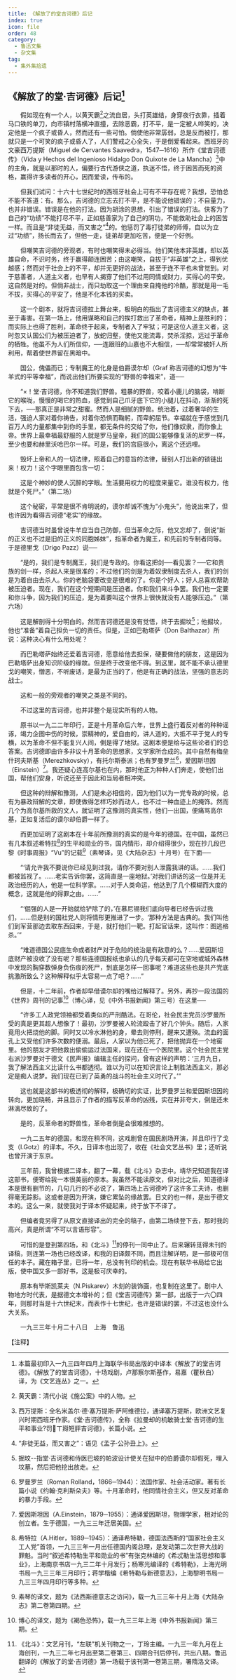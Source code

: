```yaml
---
title: 《解放了的堂吉诃德》后记
index: true
icon: file
order: 48
category:
  - 鲁迅文集
  - 杂文集
tag:  
  - 集外集拾遗
---
```


## 《解放了的堂·吉诃德》后记[^1]

　　假如现在有一个人，以黄天霸[^2]之流自居，头打英雄结，身穿夜行衣靠，插着马口铁的单刀，向市镇村落横冲直撞，去除恶霸，打不平，是一定被人哗笑的，决定他是一个疯子或昏人，然而还有一些可怕。倘使他非常孱弱，总是反而被打，那就只是一个可笑的疯子或昏人了，人们警戒之心全失，于是倒爱看起来。西班牙的文豪西万提斯（Miguel de Cervantes Saavedra，1547─1616）所作《堂吉诃德传》（Vida y Hechos del Ingenioso Hidalgo Don Quixote de La Mancha）[^3]中的主角，就是以那时的人，偏要行古代游侠之道，执迷不悟，终于困苦而死的资格，赢得许多读者的开心，因而爱读，传布的。

　　但我们试问：十六十七世纪时的西班牙社会上可有不平存在呢？我想，恐怕总不能不答道：有。那么，吉诃德的立志去打不平，是不能说他错误的；不自量力，也并非错误。错误是在他的打法。因为胡涂的思想，引出了错误的打法。侠客为了自己的“功绩”不能打尽不平，正如慈善家为了自己的阴功，不能救助社会上的困苦一样。而且是“非徒无益，而又害之”[^4]的。他惩罚了毒打徒弟的师傅，自以为立过“功绩”，扬长而去了，但他一走，徒弟却更加吃苦，便是一个好例。

　　但嘲笑吉诃德的旁观者，有时也嘲笑得未必得当。他们笑他本非英雄，却以英雄自命，不识时务，终于赢得颠连困苦；由这嘲笑，自拔于“非英雄”之上，得到优越感；然而对于社会上的不平，却并无更好的战法，甚至于连不平也未曾觉到。对于慈善者，人道主义者，也早有人揭穿了他们不过用同情或财力，买得心的平安。这自然是对的。但倘非战士，而只劫取这一个理由来自掩他的冷酷，那就是用一毛不拔，买得心的平安了，他是不化本钱的买卖。

　　这一个剧本，就将吉诃德拉上舞台来，极明白的指出了吉诃德主义的缺点，甚至于毒害。在第一场上，他用谋略和自己的挨打救出了革命者，精神上是胜利的；而实际上也得了胜利，革命终于起来，专制者入了牢狱；可是这位人道主义者，这时忽又认国公们为被压迫者了，放蛇归壑，使他又能流毒，焚杀淫掠，远过于革命的牺牲。他虽不为人们所信仰，──连跟班的山嘉也不大相信，──却常常被奸人所利用，帮着使世界留在黑暗中。

　　国公，傀儡而已；专制魔王的化身是伯爵谟尔却（Graf 称吉诃德的幻想为“牛羊式的平等幸福”，而说出他们所要实现的“野兽的幸福来”，道──

　　“×！堂·吉诃德，你不知道我们野兽。粗暴的野兽，咬着小鹿儿的脑袋，啃断它的喉咙，慢慢的喝它的热血，感觉到自己爪牙底下它的小腿儿在抖动，渐渐的死下去，──那真正是非常之甜蜜。然而人是细腻的野兽。统治着，过着奢华的生活，强迫人家对着你祷告，对着你恐惧而鞠躬，而卑躬屈节。幸福就在于感觉到几百万人的力量都集中到你的手里，都无条件的交给了你，他们像奴隶，而你像上帝。世界上最幸福最舒服的人就是罗马皇帝，我们的国公能够像复活的尼罗一样，至少也要和赫里沃哈巴尔一样。可是，我们的宫庭很小，离这个还远哩。

　　毁坏上帝和人的一切法律，照着自己的意旨的法律，替别人打出新的锁链出来！权力！这个字眼里面包含一切：

　　这是个神妙的使人沉醉的字眼。生活要用权力的程度来量它。谁没有权力，他就是个死尸。”（第二场）

　　这个秘密，平常是很不肯明说的，谟尔却诚不愧为“小鬼头”，他说出来了，但也许因为看得吉诃德“老实”的缘故。

　　吉诃德当时虽曾说牛羊应当自己防御，但当革命之际，他又忘却了，倒说“新的正义也不过是旧的正义的同胞姊妹”，指革命者为魔王，和先前的专制者同等。于是德里戈（Drigo Pazz）说──

　　“是的，我们是专制魔王，我们是专政的。你看这把剑──看见罢？──它和贵族的剑一样，杀起人来是很准的；不过他们的剑是为着奴隶制度去杀人，我们的剑是为着自由去杀人。你的老脑袋要改变是很难的了。你是个好人；好人总喜欢帮助被压迫者。现在，我们在这个短期间是压迫者。你和我们来斗争罢。我们也一定要和你斗争，因为我们的压迫，是为着要叫这个世界上很快就没有人能够压迫。”（第六场）

　　这是解剖得十分明白的。然而吉诃德还是没有觉悟，终于去掘坟[^5]；他掘坟，他也“准备”着自己担负一切的责任。但是，正如巴勒塔萨（Don Balthazar）所说：这种决心有什么用处呢？

　　而巴勒塔萨始终还爱着吉诃德，愿意给他去担保，硬要做他的朋友，这是因为巴勒塔萨出身知识阶级的缘故。但是终于改变他不得。到这里，就不能不承认德里戈的嘲笑，憎恶，不听废话，是最为正当的了，他是有正确的战法，坚强的意志的战士。

　　这和一般的旁观者的嘲笑之类是不同的。

　　不过这里的吉诃德，也并非整个是现实所有的人物。

　　原书以一九二二年印行，正是十月革命后六年，世界上盛行着反对者的种种谣诼，竭力企图中伤的时候，崇精神的，爱自由的，讲人道的，大抵不平于党人的专横，以为革命不但不能复兴人间，倒是得了地狱。这剧本便是给与这些论者们的总答案。吉诃德即由许多非议十月革命的思想家，文学家所合成的。其中自然有梅垒什珂夫斯基（Merezhkovsky），有托尔斯泰派；也有罗曼罗兰[^6]，爱因斯坦因（Einstein）[^7]。我还疑心连高尔基也在内，那时他正为种种人们奔走，使他们出国，帮他们安身，听说还至于因此和当局者相冲突。

　　但这种的辩解和豫测，人们是未必相信的，因为他们以为一党专政的时候，总有为暴政辩解的文章，即使做得怎样巧妙而动人，也不过一种血迹上的掩饰。然而几个为高尔基所救的文人，就证明了这豫测的真实性，他们一出国，便痛骂高尔基，正如复活后的谟尔却伯爵一样了。

　　而更加证明了这剧本在十年前所豫测的真实的是今年的德国。在中国，虽然已有几本叙述希特拉[^8]的生平和勋业的书，国内情形，却介绍得很少，现在抄几段巴黎《时事周报》“Vu”的记载[^9]（素琴译，见《大陆杂志》十月号）在下面──

　　“‘请允许我不要说你已经见到过我，请你不要对别人泄露我讲的话。……我们都被监视了。……老实告诉你罢，这简直是一座地狱。’对我们讲话的这一位是并无政治经历的人，他是一位科学家。……对于人类命运，他达到了几个模糊而大度的概念，这就是他的得罪之由。……”

　　“‘倔强的人是一开始就给铲除了的，’在慕尼锡我们底向导者已经告诉过我们，……但是别的国社党人则将情形更推进了一步。‘那种方法是古典的。我们叫他们到军营那边去取东西回来，于是，就打他们一靶。打起官话来，这叫作：图逃格杀。’”

　　“难道德国公民底生命或者财产对于危险的统治是有敌意的么？……爱因斯坦底财产被没收了没有呢？那些连德国报纸也承认的几乎每天都可在空地或城外森林中发现的胸穿数弹身负伤痕的死尸，到底是怎样一回事呢？难道这些也是共产党底挑激所致么？这种解释似乎太容易一点了吧？……”

　　但是，十二年前，作者却早借谟尔却的嘴给过解释了。另外，再抄一段法国的《世界》周刊的记事[^10]（博心译，见《中外书报新闻》第三号）在这里──

　　“许多工人政党领袖都受着类似的严刑酷法。在哥伦，社会民主党员沙罗曼所受的真是更其超人想像了！最初，沙罗曼被人轮流殴击了好几个钟头。随后，人家竟用火把烧他的脚。同时又以冷水淋他的身，晕去则停刑，醒来又遭殃。流血的面孔上又受他们许多次数的便溺。最后，人家以为他已死了，把他抛弃在一个地窖里。他的朋友才把他救出偷偷运过法国来，现在还在一个医院里。这个社会民主党右派沙罗曼对于德文《民声报》编辑主任的探问，曾有这样的声明：‘三月九日，我了解法西主义比读什么书都透彻。谁以为可以在知识言论上制胜法西主义，那必定是痴人说梦。我们现在已到了英勇的战斗的社会主义时代了。’”

　　这也就是这部书的极透彻的解释，极确切的实证，比罗曼罗兰和爱因斯坦因的转向，更加晓畅，并且显示了作者的描写反革命的凶残，实在并非夸大，倒是还未淋漓尽致的了。

　　是的，反革命者的野兽性，革命者倒是会很难推想的。

　　一九二五年的德国，和现在稍不同，这戏剧曾在国民剧场开演，并且印行了戈支（I.Gotz）的译本。不久，日译本也出现了，收在《社会文艺丛书》里；还听说也曾开演于东京。

　　三年前，我曾根据二译本，翻了一幕，载《北斗》杂志中。靖华兄知道我在译这部书，便寄给我一本很美丽的原本。我虽然不能读原文，但对比之后，知道德译本是很有删节的，几句几行的不必说了，第四场上吉诃德吟了这许多工夫诗，也删得毫无踪影。这或者是因为开演，嫌它累坠的缘故罢。日文的也一样，是出于德文本的。这么一来，就使我对于译本怀疑起来，终于放下不译了。

　　但编者竟另得了从原文直接译出的完全的稿子，由第二场续登下去，那时我的高兴，真是所谓“不可以言语形容”。

　　可惜的是登到第四场，和《北斗》[^11]的停刊一同中止了。后来辗转觅得未刊的译稿，则连第一场也已经改译，和我的旧译颇不同，而且注解详明，是一部极可信任的本子。藏在箱子里，已将一年，总没有刊印的机会。现在有联华书局给它出版，使中国又多一部好书，这是极可庆幸的。

　　原本有毕斯凯莱夫（N.Piskarev）木刻的装饰画，也复制在这里了。剧中人物地方时代表，是据德文本增补的；但《堂吉诃德传》第一部，出版于一六〇四年，则那时当是十六世纪末，而表作十七世纪，也许是错误的罢，不过这也没什么大关系。

　　一九三三年十月二十八日　上海　鲁迅

【注释】

[^1]:本篇最初印入一九三四年四月上海联华书局出版的中译本《解放了的堂吉诃德》。《解放了的堂吉诃德》，十场戏剧，卢那察尔斯基作，易嘉（瞿秋白）译，为《文艺连丛》之一。

[^2]: 黄天霸：清代小说《施公案》中的人物。

[^3]: 西万提斯：全名米盖尔·德·塞万提斯·萨阿维德拉，通译塞万提斯，欧洲文艺复兴时期西班牙作家。《堂·吉诃德传》，全称《拉曼却的机敏骑士堂·吉诃德的生平和事业?罚ㄒ搿短胓吉诃德》，长篇小说。

[^4]: “非徒无益，而又害之”：语见《孟子·公孙丑上》。

[^5]: 掘坟--指堂·吉诃德和侍医巴坡的帕波设计使关在狱中的伯爵谟尔却假死，埋入坟墓，然后把他挖出放走。

[^6]: 罗曼罗兰（Roman Rolland，1866─1944）：法国作家、社会活动家。著有长篇小说《约翰·克利斯朵夫》等。十月革命时，他同情社会主义，但又反对革命的暴力手段。

[^7]: 爱因斯坦因（A.Einstein，1879─1955）：通译爱因斯坦，物理学家，相对论的创立者。生于德国，一九三三年迁居美国。

[^8]: 希特拉（A.Hitler，1889─1945）：通译希特勒，德国法西斯的“国家社会主义工人党”首领，一九三三年一月出任德国内阁总理，是发动第二次世界大战的罪魁。当时“叙述希特勒生平和勋业的书”有张克林编的《希忒勒生活思想和事业》，上海南京书店一九三二年十月发行；杨寒光编译的《希特勒》，上海光明书局一九三三年三月印行；蒋学楷编《希特勒与新德意志》，上海黎明书局一九三三年四月印行等多种。

[^9]: 素琴的译文，题为《法西斯德意志之访问》，载一九三三年十月上海《大陆杂志》第二卷第四期。

[^10]: 博心的译文，题为《褐色恐怖》，载一九三三年上海《中外书报新闻》第三期。

[^11]: 《北斗》：文艺月刊，“左联”机关刊物之一，丁玲主编。一九三一年九月在上海创刊，一九三二年七月出至第二卷第三、四期合刊后停刊，共出八期。鲁迅翻译的《解放了的堂·吉诃德》第一场载于该刊第一卷第三期，署隋洛文译。
